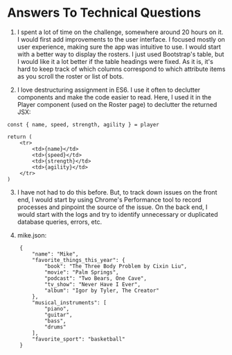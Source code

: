 # Answers To Technical Questions

1. I spent a lot of time on the challenge, somewhere around 20 hours on it. I would first add improvements to the user interface. I focused mostly on user experience, making sure the app was intuitive to use. I would start with a better way to display the rosters. I just used Bootstrap's table, but I would like it a lot better if the table headings were fixed. As it is, it's hard to keep track of which columns correspond to which attribute items as you scroll the roster or list of bots.

2. I love destructuring assignment in ES6. I use it often to declutter components and make the code easier to read. Here, I used it in the Player component (used on the Roster page) to declutter the returned JSX:

```
const { name, speed, strength, agility } = player

return (
    <tr>
        <td>{name}</td>
        <td>{speed}</td>
        <td>{strength}</td>
        <td>{agility}</td>
    </tr>
)
```

3. I have not had to do this before. But, to track down issues on the front end, I would start by using Chrome's Performance tool to record processes and pinpoint the source of the issue. On the back end, I would start with the logs and try to identify unnecessary or duplicated database queries, errors, etc.

4. mike.json:
```
    {
        "name": "Mike",
        "favorite_things_this_year": {
            "book": "The Three Body Problem by Cixin Liu",
            "movie": "Palm Springs",
            "podcast": "Two Bears, One Cave",
            "tv_show": "Never Have I Ever",
            "album": "Igor by Tyler, The Creator"
        },
        "musical_instruments": [
            "piano",
            "guitar",
            "bass",
            "drums"
        ],
        "favorite_sport": "basketball"
    }
```